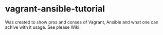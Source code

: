 # vagrant-ansible-tutorial


Was created to show pros and conses of Vagrant, Ansible and what one can achive with it usage.
See please Wiki.
